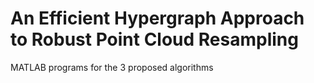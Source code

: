 # An Efficient Hypergraph Approach to Robust Point Cloud Resampling
MATLAB programs for the 3 proposed algorithms
